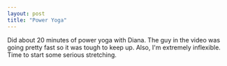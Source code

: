 ```yaml
---
layout: post
title: "Power Yoga"
---
```


Did about 20 minutes of power yoga with Diana. The guy in the video was going pretty fast so it was tough to keep up. Also, I'm extremely inflexible. Time to start some serious stretching.
